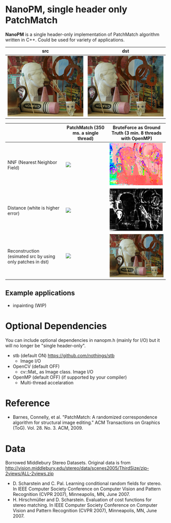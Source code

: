 # NanoPM, single header only PatchMatch
**NanoPM** is a single header-only implementation of PatchMatch algorithm written in C++. Could be used for variety of applications.

|src|dst|
|---|---|
|![](data/scenes2005/Art/view1.png)|![](data/scenes2005/Art/view5.png)|


| |PatchMatch (350 ms. a single thread)|BruteForce as Ground Truth (3 min. 8 threads with OpenMP)|
|---|---|---|
|NNF (Nearest Neighbor Field) |![](https://raw.github.com/wiki/unclearness/nanopm/images/nnf.gif)|![](data/scenes2005/Art/nnf_bruteforce.jpg)|
|Distance (white is higher error) |![](https://raw.github.com/wiki/unclearness/nanopm/images/distance.gif)|![](data/scenes2005/Art/distance_bruteforce.jpg)|
|Reconstruction (esimated src by using only patches in dst) |![](https://raw.github.com/wiki/unclearness/nanopm/images/recon.gif)|![](data/scenes2005/Art/reconstruction_bruteforce.jpg)||

## Example applications

- inpainting (WIP)

# Optional Dependencies
You can include optional dependencies in nanopm.h (mainly for I/O) but it will no longer be "single header-only".
- stb (default ON)
    https://github.com/nothings/stb
    - Image I/O
- OpenCV (default OFF)
    - cv::Mat_ as Image class. Image I/O
- OpenMP (default OFF)
    (if supported by your compiler)
    - Multi-thread accelaration


# Reference
- Barnes, Connelly, et al. "PatchMatch: A randomized correspondence algorithm for structural image editing." ACM Transactions on Graphics (ToG). Vol. 28. No. 3. ACM, 2009.

# Data
Borrowed Middlebury Stereo Datasets. Original data is from
http://vision.middlebury.edu/stereo/data/scenes2005/ThirdSize/zip-2views/ALL-2views.zip
- D. Scharstein and C. Pal. Learning conditional random fields for stereo.
In IEEE Computer Society Conference on Computer Vision and Pattern Recognition (CVPR 2007), Minneapolis, MN, June 2007.
- H. Hirschmüller and D. Scharstein. Evaluation of cost functions for stereo matching.
In IEEE Computer Society Conference on Computer Vision and Pattern Recognition (CVPR 2007), Minneapolis, MN, June 2007.

